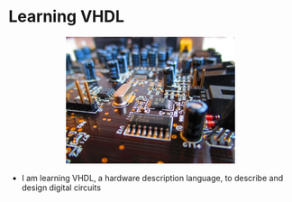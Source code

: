 # Learning VHDL
<div align="center">
<img src="img/circuit-board.jpeg" alt="A circuit board" width="300"/>
</div>


- I am learning VHDL, a hardware description language, to describe and design digital circuits

